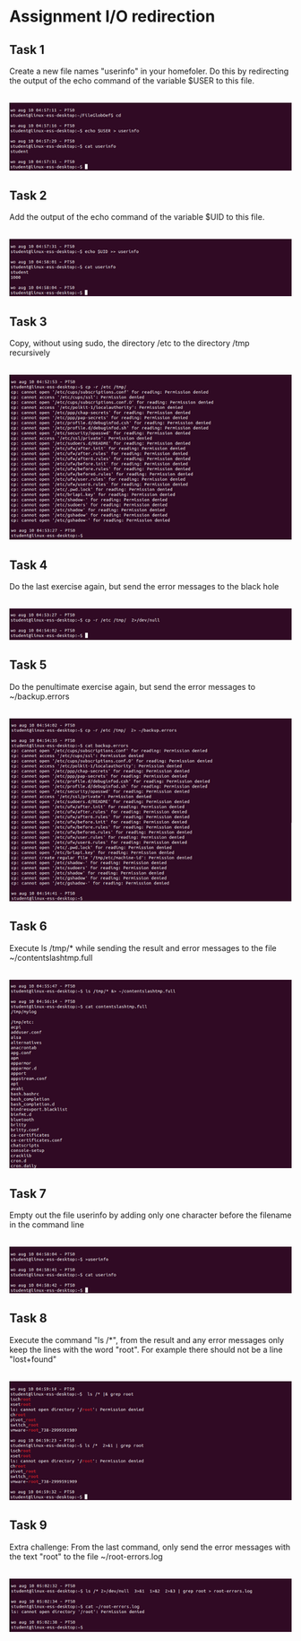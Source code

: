 # Assignment I/O redirection

## Task 1
Create a new file names "userinfo" in your homefoler. Do this by redirecting the output of the echo command of the variable $USER to this file. 

<br/>![](images/2022-08-15-15-32-42.png)

## Task 2
Add the output of the echo command of the variable $UID to this file.

<br/>![](images/2022-08-15-15-32-56.png)

## Task 3
Copy, without using sudo, the directory /etc to the directory /tmp recursively

<br/>![](images/2022-08-15-15-33-06.png)

## Task 4
Do the last exercise again, but send the error messages to the black hole

<br/>![](images/2022-08-15-15-33-31.png)

## Task 5
Do the penultimate exercise again, but send the error messages to ~/backup.errors

<br/>![](images/2022-08-15-15-33-44.png)

## Task 6
Execute ls /tmp/* while sending the result and error messages to the file ~/contentslashtmp.full

<br/>![](images/2022-08-15-15-33-58.png)

## Task 7
Empty out the file userinfo by adding only one character before the filename in the command line 

<br/>![](images/2022-08-15-15-34-12.png)

## Task 8
Execute the command "ls /*", from the result and any error messages only keep the lines with the word "root". For example there should not be a line "lost+found"

<br/>![](images/2022-08-15-15-34-26.png)


## Task 9
Extra challenge: 
From the last command, only send the error messages with the text "root" to the file ~/root-errors.log

<br/>![](images/2022-08-15-15-34-46.png)
